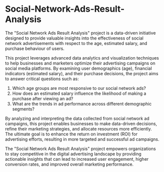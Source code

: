 # Social-Network-Ads-Result-Analysis


The "Social Network Ads Result Analysis" project is a data-driven initiative designed to provide valuable insights into the effectiveness of social network advertisements with respect to the age, estimated salary, and purchase behaviour of users.

This project leverages advanced data analytics and visualization techniques to help businesses and marketers optimize their advertising campaigns on social media platforms. By examining user demographics (age), financial indicators (estimated salary), and their purchase decisions, the project aims to answer critical questions such as:

1. Which age groups are most responsive to our social network ads?
2. How does an estimated salary influence the likelihood of making a purchase after viewing an ad?
3. What are the trends in ad performance across different demographic segments?

By analyzing and interpreting the data collected from social network ad campaigns, this project enables businesses to make data-driven decisions, refine their marketing strategies, and allocate resources more efficiently. The ultimate goal is to enhance the return on investment (ROI) for advertising efforts, resulting in more targeted and successful ad campaigns.

The "Social Network Ads Result Analysis" project empowers organizations to stay competitive in the digital advertising landscape by providing actionable insights that can lead to increased user engagement, higher conversion rates, and improved overall marketing performance.
